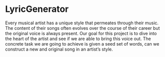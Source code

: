 # LyricGenerator

Every musical artist has a unique style that permeates through their music. The content of their songs often evolves over the course of their career but the original voice is always present. Our goal for this project is to dive into the heart of the artist and see if we are able to bring this voice out. The concrete task we are going to achieve is given a seed set of words, can we construct a new and original song in an artist’s style.
